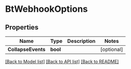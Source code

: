 # BtWebhookOptions

## Properties

Name | Type | Description | Notes
------------ | ------------- | ------------- | -------------
**CollapseEvents** | **bool** |  | [optional] 

[[Back to Model list]](../README.md#documentation-for-models) [[Back to API list]](../README.md#documentation-for-api-endpoints) [[Back to README]](../README.md)


